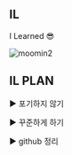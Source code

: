 ## IL
I Learned :sunglasses:



![moomin2](https://user-images.githubusercontent.com/86302876/208285890-f0ef690f-5c45-4254-bec2-bb549b6ce4c2.jpg)


## IL PLAN
:arrow_forward: 포기하지 않기

:arrow_forward: 꾸준하게 하기

:arrow_forward: github  정리


